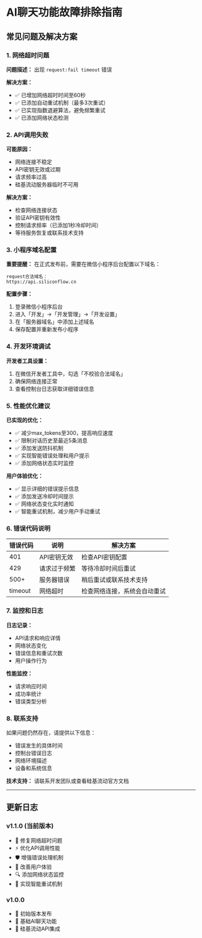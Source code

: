 # AI聊天功能故障排除指南

## 常见问题及解决方案

### 1. 网络超时问题

**问题描述：** 出现 `request:fail timeout` 错误

**解决方案：**
- ✅ 已增加网络超时时间至60秒
- ✅ 已添加自动重试机制（最多3次重试）
- ✅ 已实现指数退避算法，避免频繁重试
- ✅ 已添加网络状态检测

### 2. API调用失败

**可能原因：**
- 网络连接不稳定
- API密钥无效或过期
- 请求频率过高
- 硅基流动服务器临时不可用

**解决方案：**
- 检查网络连接状态
- 验证API密钥有效性
- 控制请求频率（已添加1秒冷却时间）
- 等待服务恢复或联系技术支持

### 3. 小程序域名配置

**重要提醒：** 在正式发布前，需要在微信小程序后台配置以下域名：

```
request合法域名：
https://api.siliconflow.cn
```

**配置步骤：**
1. 登录微信小程序后台
2. 进入「开发」->「开发管理」->「开发设置」
3. 在「服务器域名」中添加上述域名
4. 保存配置并重新发布小程序

### 4. 开发环境调试

**开发者工具设置：**
1. 在微信开发者工具中，勾选「不校验合法域名」
2. 确保网络连接正常
3. 查看控制台日志获取详细错误信息

### 5. 性能优化建议

**已实现的优化：**
- ✅ 减少max_tokens至300，提高响应速度
- ✅ 限制对话历史至最近5条消息
- ✅ 添加发送防抖机制
- ✅ 实现智能错误处理和用户提示
- ✅ 添加网络状态实时监控

**用户体验优化：**
- ✅ 显示详细的错误提示信息
- ✅ 添加发送冷却时间提示
- ✅ 网络状态变化实时通知
- ✅ 智能重试机制，减少用户手动重试

### 6. 错误代码说明

| 错误代码 | 说明 | 解决方案 |
|---------|------|----------|
| 401 | API密钥无效 | 检查API密钥配置 |
| 429 | 请求过于频繁 | 等待冷却时间后重试 |
| 500+ | 服务器错误 | 稍后重试或联系技术支持 |
| timeout | 网络超时 | 检查网络连接，系统会自动重试 |

### 7. 监控和日志

**日志记录：**
- API请求和响应详情
- 网络状态变化
- 错误信息和重试次数
- 用户操作行为

**性能监控：**
- 请求响应时间
- 成功率统计
- 错误类型分析

### 8. 联系支持

如果问题仍然存在，请提供以下信息：
- 错误发生的具体时间
- 控制台错误日志
- 网络环境描述
- 设备和系统信息

**技术支持：** 请联系开发团队或查看硅基流动官方文档

---

## 更新日志

### v1.1.0 (当前版本)
- 🔧 修复网络超时问题
- ⚡ 优化API调用性能
- 🛡️ 增强错误处理机制
- 📱 改善用户体验
- 🔍 添加网络状态监控
- 🔄 实现智能重试机制

### v1.0.0
- 🎉 初始版本发布
- 💬 基础AI聊天功能
- 🔗 硅基流动API集成